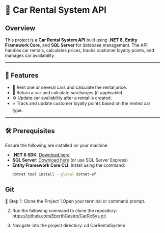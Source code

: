 # 🚗 Car Rental System API

## Overview

This project is a **Car Rental System API** built using **.NET 8**, **Entity Framework Core**, and **SQL Server** for database management. The API handles car rentals, calculates prices, tracks customer loyalty points, and manages car availability.

---

## 🎯 Features

- 📅 Rent one or several cars and calculate the rental price.
- 🔄 Return a car and calculate surcharges (if applicable).
- ⚙️ Update car availability after a rental is created.
- ⭐ Track and update customer loyalty points based on the rented car type.

---

## 🛠 Prerequisites

Ensure the following are installed on your machine:

- **.NET 8 SDK**: [Download here](https://dotnet.microsoft.com/en-us/download/dotnet/8.0)
- **SQL Server**: [Download here](https://www.microsoft.com/en-us/sql-server/sql-server-downloads) (or use SQL Server Express)
- **Entity Framework Core CLI**: Install using the command:
  ```bash
  dotnet tool install --global dotnet-ef

## Git

🔧 Step 1: Clone the Project
 1.Open your terminal or command prompt.

 2. Run the following command to clone the repository: 
https://github.com/EberthCastro/CarReSys.git

 3. Navigate into the project directory:
 cd CarRentalSystem

 
